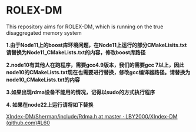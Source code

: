 # ROLEX-DM
This repository aims for ROLEX-DM, which is running on the true disaggregated memory system



<b>1.由于Node11上的boost库环境问题，在Node11上运行的部分CMakeLisits.txt请替换为Node11_CMakeLists.txt的内容，修改boost库路径</b>

<b>2.node10有其他人在跑程序，需要gcc4.9版本，我们的需要gcc 7以上，因此node10的CMakeLists.txt现在也需要进行替换，修改gcc编译器路径。请替换为node10_CMakeLists.txt的内容    </b>

<b>3.如果出现rdma设备不能用的情况，记得以sudo的方式执行程序    </b>

<b>4. 如果在node22上运行请将如下替换</b>

[XIndex-DM/Sherman/include/Rdma.h at master · LBY2000/XIndex-DM (github.com)#L60](https://github.com/LBY2000/XIndex-DM/blob/master/Sherman/include/Rdma.h)





